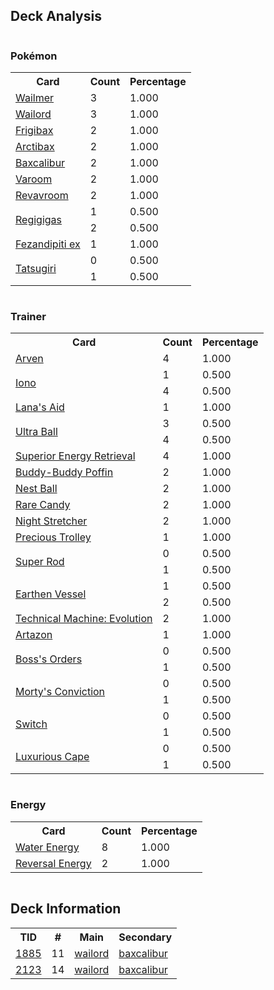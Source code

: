 
## Deck Analysis

<div style="display: flex; flex-wrap: wrap;">
<div style="flex: 1; margin-right: 10px;">
<h3>Pokémon</h3><table><tr><th>Card</th><th>Count</th><th>Percentage</th></tr><tr><td rowspan='1'><a href='https://limitlesstcg.com/cards/jp/SV9/24?translate=en'>Wailmer</a></td><td>3</td><td>1.000</td></tr><tr><td rowspan='1'><a href='https://limitlesstcg.com/cards/jp/SV9/25?translate=en'>Wailord</a></td><td>3</td><td>1.000</td></tr><tr><td rowspan='1'><a href='https://limitlesstcg.com/cards/PAF/17'>Frigibax</a></td><td>2</td><td>1.000</td></tr><tr><td rowspan='1'><a href='https://limitlesstcg.com/cards/PAL/59'>Arctibax</a></td><td>2</td><td>1.000</td></tr><tr><td rowspan='1'><a href='https://limitlesstcg.com/cards/PAL/60'>Baxcalibur</a></td><td>2</td><td>1.000</td></tr><tr><td rowspan='1'><a href='https://limitlesstcg.com/cards/SFA/43'>Varoom</a></td><td>2</td><td>1.000</td></tr><tr><td rowspan='1'><a href='https://limitlesstcg.com/cards/SVI/142'>Revavroom</a></td><td>2</td><td>1.000</td></tr><tr><td rowspan='2'><a href='https://limitlesstcg.com/cards/PRE/86'>Regigigas</a></td><td>1</td><td>0.500</td></tr><tr><td>2</td><td>0.500</td></tr><tr><td rowspan='1'><a href='https://limitlesstcg.com/cards/SFA/38'>Fezandipiti ex</a></td><td>1</td><td>1.000</td></tr><tr><td rowspan='2'><a href='https://limitlesstcg.com/cards/TWM/131'>Tatsugiri</a></td><td>0</td><td>0.500</td></tr><tr><td>1</td><td>0.500</td></tr></table>
</div><div style='flex: 1; margin-right: 10px;'><h3>Trainer</h3><table><tr><th>Card</th><th>Count</th><th>Percentage</th></tr><tr><td rowspan='1'><a href='https://limitlesstcg.com/cards/OBF/186'>Arven</a></td><td>4</td><td>1.000</td></tr><tr><td rowspan='2'><a href='https://limitlesstcg.com/cards/PAL/185'>Iono</a></td><td>1</td><td>0.500</td></tr><tr><td>4</td><td>0.500</td></tr><tr><td rowspan='1'><a href='https://limitlesstcg.com/cards/TWM/155'>Lana's Aid</a></td><td>1</td><td>1.000</td></tr><tr><td rowspan='2'><a href='https://limitlesstcg.com/cards/SVI/196'>Ultra Ball</a></td><td>3</td><td>0.500</td></tr><tr><td>4</td><td>0.500</td></tr><tr><td rowspan='1'><a href='https://limitlesstcg.com/cards/PAL/189'>Superior Energy Retrieval</a></td><td>4</td><td>1.000</td></tr><tr><td rowspan='1'><a href='https://limitlesstcg.com/cards/TEF/144'>Buddy-Buddy Poffin</a></td><td>2</td><td>1.000</td></tr><tr><td rowspan='1'><a href='https://limitlesstcg.com/cards/SVI/181'>Nest Ball</a></td><td>2</td><td>1.000</td></tr><tr><td rowspan='1'><a href='https://limitlesstcg.com/cards/SVI/191'>Rare Candy</a></td><td>2</td><td>1.000</td></tr><tr><td rowspan='1'><a href='https://limitlesstcg.com/cards/SFA/61'>Night Stretcher</a></td><td>2</td><td>1.000</td></tr><tr><td rowspan='1'><a href='https://limitlesstcg.com/cards/SSP/185'>Precious Trolley</a></td><td>1</td><td>1.000</td></tr><tr><td rowspan='2'><a href='https://limitlesstcg.com/cards/PAL/188'>Super Rod</a></td><td>0</td><td>0.500</td></tr><tr><td>1</td><td>0.500</td></tr><tr><td rowspan='2'><a href='https://limitlesstcg.com/cards/PAR/163'>Earthen Vessel</a></td><td>1</td><td>0.500</td></tr><tr><td>2</td><td>0.500</td></tr><tr><td rowspan='1'><a href='https://limitlesstcg.com/cards/PAR/178'>Technical Machine: Evolution</a></td><td>2</td><td>1.000</td></tr><tr><td rowspan='1'><a href='https://limitlesstcg.com/cards/PAL/171'>Artazon</a></td><td>1</td><td>1.000</td></tr><tr><td rowspan='2'><a href='https://limitlesstcg.com/cards/PAL/172'>Boss's Orders</a></td><td>0</td><td>0.500</td></tr><tr><td>1</td><td>0.500</td></tr><tr><td rowspan='2'><a href='https://limitlesstcg.com/cards/TEF/155'>Morty's Conviction</a></td><td>0</td><td>0.500</td></tr><tr><td>1</td><td>0.500</td></tr><tr><td rowspan='2'><a href='https://limitlesstcg.com/cards/SVI/194'>Switch</a></td><td>0</td><td>0.500</td></tr><tr><td>1</td><td>0.500</td></tr><tr><td rowspan='2'><a href='https://limitlesstcg.com/cards/PAR/166'>Luxurious Cape</a></td><td>0</td><td>0.500</td></tr><tr><td>1</td><td>0.500</td></tr></table>
</div><div style='flex: 1; margin-right: 10px;'><h3>Energy</h3><table><tr><th>Card</th><th>Count</th><th>Percentage</th></tr><tr><td rowspan='1'><a href='https://limitlesstcg.com/cards/SVE/11'>Water Energy</a></td><td>8</td><td>1.000</td></tr><tr><td rowspan='1'><a href='https://limitlesstcg.com/cards/PAL/192'>Reversal Energy</a></td><td>2</td><td>1.000</td></tr></table>
</div></div>

## Deck Information

<table>
<tr><th>TID</th><th>#</th><th>Main</th><th>Secondary</th></tr>
<tr><td><a href='https://limitlesstcg.com/tournaments/jp/1885'>1885</a></td><td>11</td><td><a href='https://limitlesstcg.com/decks/list/jp/28012'>wailord</a></td><td><a href='https://limitlesstcg.com/decks/list/jp/28012'>baxcalibur</a></td></tr><tr><td><a href='https://limitlesstcg.com/tournaments/jp/2123'>2123</a></td><td>14</td><td><a href='https://limitlesstcg.com/decks/list/jp/31760'>wailord</a></td><td><a href='https://limitlesstcg.com/decks/list/jp/31760'>baxcalibur</a></td></tr></table>